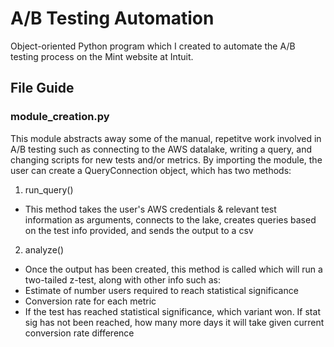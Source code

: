 # A/B Testing Automation
Object-oriented Python program which I created to automate the A/B testing process on the Mint website at Intuit.

## File Guide


### module_creation.py
This module abstracts away some of the manual, repetitve work involved in A/B testing such as connecting to the AWS datalake, writing a query, and changing scripts for new tests and/or metrics. By importing the module, the user can create a QueryConnection object, which has two methods:
1. run_query()
- This method takes the user's AWS credentials & relevant test information as arguments, connects to the lake, creates queries based on the test info provided, and sends the output to a csv
2. analyze()
- Once the output has been created, this method is called which will run a two-tailed z-test, along with other info such as:
- Estimate of number users required to reach statistical significance
- Conversion rate for each metric
- If the test has reached statistical significance, which variant won. If stat sig has not been reached, how many more days it will take given current conversion rate difference

